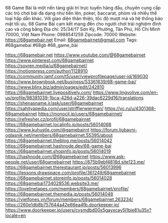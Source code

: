 68 Game Bài là một nền tảng giải trí trực tuyến hàng đầu, chuyên cung cấp các trò chơi bài đa dạng như tiến lên, poker, baccarat, phỏm và nhiều thể loại hấp dẫn khác. Với giao diện thân thiện, tốc độ mượt mà và hệ thống bảo mật tối ưu, 68 Game Bài cam kết mang đến cho người chơi trải nghiệm đỉnh cao và công bằng 
Địa chỉ: 25/34/17 Sơn Kỳ, Phường, Tân Phú, Hồ Chí Minh 70000, Việt Nam 
Phone: 0988541259 
Zipcode: 70000 
Website: https://68gamebair.net
Email: 68gamebairnet@gmail.com 
Tags: #68gamebai #68gb #68_game_bài

https://68gamebair.net
https://www.youtube.com/@68gamebairnet
https://www.pinterest.com/68gamebairnet
https://sovren.media/u/68gamebairnet/
https://notionpress.com/author/1128910
https://community.jamf.com/t5/user/viewprofilepage/user-id/169030
https://www.brownbook.net/business/53361639/68-game-bai/
https://www.blinx.biz/admin/pages/edit/242810
https://68gamebairnet.livepositively.com/
https://www.lingvolive.com/en-us/profile/98381039-1bca-426d-a226-39dac6229d16/translations
https://shenasname.ir/ask/user/68gamebairnet
https://sahityapedia.com/user/strifflerwierman/
https://vc.ru/u/4301368-68gamebairnet
https://monocil.jp/users/68gamebairnet/
https://refresher.cz/profil/68gamebairnet
https://68gamebairnet.localinfo.jp/posts/56014068
https://www.kuhustle.com/@gamebairnt
https://forum.ljubavni-oglasnik.net/members/68gamebairnet.55395/about
https://68gamebairnet.theblog.me/posts/56014042
https://68gamebairnet.hashnode.dev/68-game-bai
https://68gamebairnet.shopinfo.jp/posts/56014019
https://hashnode.com/@68gamebairnet
https://www.ask-people.net/user/68gamebairnet
https://675b9ebf4818d.site123.me/
https://68gamebairnet.therestaurant.jp/posts/56013996
https://lessons.drawspace.com/profile/361249/68gamebairnet
https://68gamebairnet.storeinfo.jp/posts/56014028
https://68gamebai1734028536.website3.me/
https://lovelinetapes.com/members/68gamebairnet/profile/
https://68gamebairnet.themedia.jp/posts/56014048
https://vietfones.vn/forum/members/68gamebairnet.263234/
https://260e1db8b757644a42e66ea4fb.doorkeeper.jp/
https://www.doorkeeper.jp/users/cvsmdbd00x5gayxcay5l1bie81u35x?locale=en
